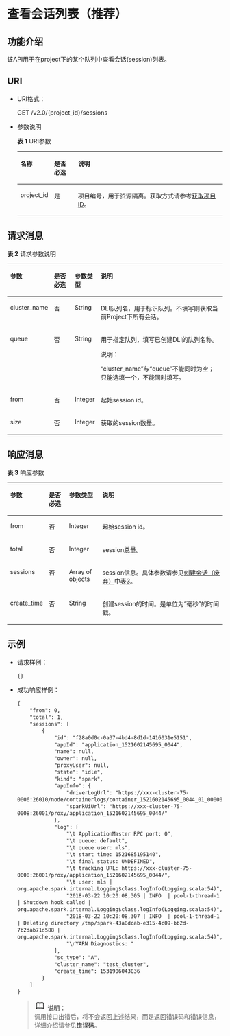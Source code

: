 # 查看会话列表（推荐）<a name="dli_02_0198"></a>

## 功能介绍<a name="zh-cn_topic_0103343293_zh-cn_topic_0102902515_s1f0e4fd3d502405199f36f78e68721aa"></a>

该API用于在project下的某个队列中查看会话\(session\)列表。

## URI<a name="zh-cn_topic_0103343293_zh-cn_topic_0102902515_s9e1b8ec5b57c422a942b19835da7d66e"></a>

-   URI格式：

    GET /v2.0/\{project\_id\}/sessions

-   参数说明

    **表 1**  URI参数

    <a name="zh-cn_topic_0103343293_zh-cn_topic_0102902515_zh-cn_topic_0069077803_table60779388"></a>
    <table><thead align="left"><tr id="zh-cn_topic_0103343293_zh-cn_topic_0102902515_zh-cn_topic_0069077803_row61411666"><th class="cellrowborder" valign="top" width="13%" id="mcps1.2.4.1.1"><p id="zh-cn_topic_0103343293_zh-cn_topic_0102902515_a420a62a594f9410eaea229ffc8037a61"><a name="zh-cn_topic_0103343293_zh-cn_topic_0102902515_a420a62a594f9410eaea229ffc8037a61"></a><a name="zh-cn_topic_0103343293_zh-cn_topic_0102902515_a420a62a594f9410eaea229ffc8037a61"></a>名称</p>
    </th>
    <th class="cellrowborder" valign="top" width="11.88%" id="mcps1.2.4.1.2"><p id="zh-cn_topic_0103343293_zh-cn_topic_0102902515_zh-cn_topic_0069077803_p873025824211"><a name="zh-cn_topic_0103343293_zh-cn_topic_0102902515_zh-cn_topic_0069077803_p873025824211"></a><a name="zh-cn_topic_0103343293_zh-cn_topic_0102902515_zh-cn_topic_0069077803_p873025824211"></a>是否必选</p>
    </th>
    <th class="cellrowborder" valign="top" width="75.12%" id="mcps1.2.4.1.3"><p id="zh-cn_topic_0103343293_zh-cn_topic_0102902515_a692d3cd97b464aed90ba6d841900a4a5"><a name="zh-cn_topic_0103343293_zh-cn_topic_0102902515_a692d3cd97b464aed90ba6d841900a4a5"></a><a name="zh-cn_topic_0103343293_zh-cn_topic_0102902515_a692d3cd97b464aed90ba6d841900a4a5"></a>说明</p>
    </th>
    </tr>
    </thead>
    <tbody><tr id="zh-cn_topic_0103343293_zh-cn_topic_0102902515_zh-cn_topic_0069077803_row48589216"><td class="cellrowborder" valign="top" width="13%" headers="mcps1.2.4.1.1 "><p id="zh-cn_topic_0103343293_zh-cn_topic_0102902515_zh-cn_topic_0069077803_p43412436"><a name="zh-cn_topic_0103343293_zh-cn_topic_0102902515_zh-cn_topic_0069077803_p43412436"></a><a name="zh-cn_topic_0103343293_zh-cn_topic_0102902515_zh-cn_topic_0069077803_p43412436"></a>project_id</p>
    </td>
    <td class="cellrowborder" valign="top" width="11.88%" headers="mcps1.2.4.1.2 "><p id="zh-cn_topic_0103343293_zh-cn_topic_0102902515_zh-cn_topic_0069077803_p26746391"><a name="zh-cn_topic_0103343293_zh-cn_topic_0102902515_zh-cn_topic_0069077803_p26746391"></a><a name="zh-cn_topic_0103343293_zh-cn_topic_0102902515_zh-cn_topic_0069077803_p26746391"></a>是</p>
    </td>
    <td class="cellrowborder" valign="top" width="75.12%" headers="mcps1.2.4.1.3 "><p id="p1310472724012"><a name="p1310472724012"></a><a name="p1310472724012"></a>项目编号，用于资源隔离。获取方式请参考<a href="获取项目ID.md">获取项目ID</a>。</p>
    </td>
    </tr>
    </tbody>
    </table>


## 请求消息<a name="zh-cn_topic_0103343293_zh-cn_topic_0102902515_section20458182103"></a>

**表 2**  请求参数说明

<a name="zh-cn_topic_0103343293_zh-cn_topic_0102902515_table1944164663513"></a>
<table><thead align="left"><tr id="zh-cn_topic_0103343293_zh-cn_topic_0102902515_row29441446113518"><th class="cellrowborder" valign="top" width="15.02%" id="mcps1.2.5.1.1"><p id="zh-cn_topic_0103343293_zh-cn_topic_0102902515_p1935161415364"><a name="zh-cn_topic_0103343293_zh-cn_topic_0102902515_p1935161415364"></a><a name="zh-cn_topic_0103343293_zh-cn_topic_0102902515_p1935161415364"></a>参数</p>
</th>
<th class="cellrowborder" valign="top" width="10.67%" id="mcps1.2.5.1.2"><p id="zh-cn_topic_0103343293_zh-cn_topic_0102902515_p1036131419366"><a name="zh-cn_topic_0103343293_zh-cn_topic_0102902515_p1036131419366"></a><a name="zh-cn_topic_0103343293_zh-cn_topic_0102902515_p1036131419366"></a>是否必选</p>
</th>
<th class="cellrowborder" valign="top" width="11.58%" id="mcps1.2.5.1.3"><p id="zh-cn_topic_0103343293_zh-cn_topic_0102902515_p17381114123617"><a name="zh-cn_topic_0103343293_zh-cn_topic_0102902515_p17381114123617"></a><a name="zh-cn_topic_0103343293_zh-cn_topic_0102902515_p17381114123617"></a>参数类型</p>
</th>
<th class="cellrowborder" valign="top" width="62.73%" id="mcps1.2.5.1.4"><p id="zh-cn_topic_0103343293_zh-cn_topic_0102902515_p1340121413614"><a name="zh-cn_topic_0103343293_zh-cn_topic_0102902515_p1340121413614"></a><a name="zh-cn_topic_0103343293_zh-cn_topic_0102902515_p1340121413614"></a>说明</p>
</th>
</tr>
</thead>
<tbody><tr id="zh-cn_topic_0103343293_zh-cn_topic_0102902515_row1294414611353"><td class="cellrowborder" valign="top" width="15.02%" headers="mcps1.2.5.1.1 "><p id="zh-cn_topic_0103343292_zh-cn_topic_0102902454_p171410613012"><a name="zh-cn_topic_0103343292_zh-cn_topic_0102902454_p171410613012"></a><a name="zh-cn_topic_0103343292_zh-cn_topic_0102902454_p171410613012"></a>cluster_name</p>
</td>
<td class="cellrowborder" valign="top" width="10.67%" headers="mcps1.2.5.1.2 "><p id="zh-cn_topic_0103343292_zh-cn_topic_0102902454_p717261002"><a name="zh-cn_topic_0103343292_zh-cn_topic_0102902454_p717261002"></a><a name="zh-cn_topic_0103343292_zh-cn_topic_0102902454_p717261002"></a>否</p>
</td>
<td class="cellrowborder" valign="top" width="11.58%" headers="mcps1.2.5.1.3 "><p id="zh-cn_topic_0103343292_zh-cn_topic_0102902454_p191816209"><a name="zh-cn_topic_0103343292_zh-cn_topic_0102902454_p191816209"></a><a name="zh-cn_topic_0103343292_zh-cn_topic_0102902454_p191816209"></a>String</p>
</td>
<td class="cellrowborder" valign="top" width="62.73%" headers="mcps1.2.5.1.4 "><p id="zh-cn_topic_0103343292_zh-cn_topic_0102902454_p41911613013"><a name="zh-cn_topic_0103343292_zh-cn_topic_0102902454_p41911613013"></a><a name="zh-cn_topic_0103343292_zh-cn_topic_0102902454_p41911613013"></a>DLI队列名，用于标识队列。不填写则获取当前Project下所有会话。</p>
</td>
</tr>
<tr id="row9408114119102"><td class="cellrowborder" valign="top" width="15.02%" headers="mcps1.2.5.1.1 "><p id="p1912215331617"><a name="p1912215331617"></a><a name="p1912215331617"></a>queue</p>
</td>
<td class="cellrowborder" valign="top" width="10.67%" headers="mcps1.2.5.1.2 "><p id="p1122433868"><a name="p1122433868"></a><a name="p1122433868"></a>否</p>
</td>
<td class="cellrowborder" valign="top" width="11.58%" headers="mcps1.2.5.1.3 "><p id="p13122113310615"><a name="p13122113310615"></a><a name="p13122113310615"></a>String</p>
</td>
<td class="cellrowborder" valign="top" width="62.73%" headers="mcps1.2.5.1.4 "><p id="p1384517391066"><a name="p1384517391066"></a><a name="p1384517391066"></a>用于指定队列，填写已创建DLI的队列名称。</p>
<div class="note" id="note78017496611"><a name="note78017496611"></a><a name="note78017496611"></a><span class="notetitle"> 说明： </span><div class="notebody"><p id="p159113491469"><a name="p159113491469"></a><a name="p159113491469"></a><span class="parmname" id="parmname205664111679"><a name="parmname205664111679"></a><a name="parmname205664111679"></a>“cluster_name”</span>与<span class="parmname" id="parmname29531318575"><a name="parmname29531318575"></a><a name="parmname29531318575"></a>“queue”</span>不能同时为空；只能选填一个，不能同时填写。</p>
</div></div>
</td>
</tr>
<tr id="zh-cn_topic_0103343293_zh-cn_topic_0102902515_row1594574623516"><td class="cellrowborder" valign="top" width="15.02%" headers="mcps1.2.5.1.1 "><p id="zh-cn_topic_0103343293_zh-cn_topic_0102902515_p1999213104360"><a name="zh-cn_topic_0103343293_zh-cn_topic_0102902515_p1999213104360"></a><a name="zh-cn_topic_0103343293_zh-cn_topic_0102902515_p1999213104360"></a>from</p>
</td>
<td class="cellrowborder" valign="top" width="10.67%" headers="mcps1.2.5.1.2 "><p id="zh-cn_topic_0103343293_zh-cn_topic_0102902515_p499331014362"><a name="zh-cn_topic_0103343293_zh-cn_topic_0102902515_p499331014362"></a><a name="zh-cn_topic_0103343293_zh-cn_topic_0102902515_p499331014362"></a>否</p>
</td>
<td class="cellrowborder" valign="top" width="11.58%" headers="mcps1.2.5.1.3 "><p id="zh-cn_topic_0103343293_zh-cn_topic_0102902515_p1899581017369"><a name="zh-cn_topic_0103343293_zh-cn_topic_0102902515_p1899581017369"></a><a name="zh-cn_topic_0103343293_zh-cn_topic_0102902515_p1899581017369"></a>Integer</p>
</td>
<td class="cellrowborder" valign="top" width="62.73%" headers="mcps1.2.5.1.4 "><p id="zh-cn_topic_0103343293_zh-cn_topic_0102902515_p499641023616"><a name="zh-cn_topic_0103343293_zh-cn_topic_0102902515_p499641023616"></a><a name="zh-cn_topic_0103343293_zh-cn_topic_0102902515_p499641023616"></a>起始session id。</p>
</td>
</tr>
<tr id="zh-cn_topic_0103343293_row10922133816354"><td class="cellrowborder" valign="top" width="15.02%" headers="mcps1.2.5.1.1 "><p id="zh-cn_topic_0103343293_zh-cn_topic_0102902515_p139971610153618"><a name="zh-cn_topic_0103343293_zh-cn_topic_0102902515_p139971610153618"></a><a name="zh-cn_topic_0103343293_zh-cn_topic_0102902515_p139971610153618"></a>size</p>
</td>
<td class="cellrowborder" valign="top" width="10.67%" headers="mcps1.2.5.1.2 "><p id="zh-cn_topic_0103343293_zh-cn_topic_0102902515_p5998710153618"><a name="zh-cn_topic_0103343293_zh-cn_topic_0102902515_p5998710153618"></a><a name="zh-cn_topic_0103343293_zh-cn_topic_0102902515_p5998710153618"></a>否</p>
</td>
<td class="cellrowborder" valign="top" width="11.58%" headers="mcps1.2.5.1.3 "><p id="zh-cn_topic_0103343293_zh-cn_topic_0102902515_p299912104368"><a name="zh-cn_topic_0103343293_zh-cn_topic_0102902515_p299912104368"></a><a name="zh-cn_topic_0103343293_zh-cn_topic_0102902515_p299912104368"></a>Integer</p>
</td>
<td class="cellrowborder" valign="top" width="62.73%" headers="mcps1.2.5.1.4 "><p id="zh-cn_topic_0103343293_p1892353820354"><a name="zh-cn_topic_0103343293_p1892353820354"></a><a name="zh-cn_topic_0103343293_p1892353820354"></a>获取的session数量。</p>
</td>
</tr>
</tbody>
</table>

## 响应消息<a name="zh-cn_topic_0103343293_zh-cn_topic_0102902515_sd1ecb66580054b2ea403be8b2272a2c7"></a>

**表 3**  响应参数

<a name="zh-cn_topic_0103343293_zh-cn_topic_0102902515_zh-cn_topic_0069077927_table56638444"></a>
<table><thead align="left"><tr id="zh-cn_topic_0103343293_zh-cn_topic_0102902515_zh-cn_topic_0069077927_row48911609"><th class="cellrowborder" valign="top" width="11.868813118688132%" id="mcps1.2.5.1.1"><p id="zh-cn_topic_0103343293_zh-cn_topic_0102902515_ae076f6b3f1bf463b9cc087fc566253d5"><a name="zh-cn_topic_0103343293_zh-cn_topic_0102902515_ae076f6b3f1bf463b9cc087fc566253d5"></a><a name="zh-cn_topic_0103343293_zh-cn_topic_0102902515_ae076f6b3f1bf463b9cc087fc566253d5"></a>参数</p>
</th>
<th class="cellrowborder" valign="top" width="9.779022097790222%" id="mcps1.2.5.1.2"><p id="p62411024114613"><a name="p62411024114613"></a><a name="p62411024114613"></a>是否必选</p>
</th>
<th class="cellrowborder" valign="top" width="15.828417158284172%" id="mcps1.2.5.1.3"><p id="zh-cn_topic_0103343293_zh-cn_topic_0102902515_a59685f4525af4d82a623288ff8ccb0f4"><a name="zh-cn_topic_0103343293_zh-cn_topic_0102902515_a59685f4525af4d82a623288ff8ccb0f4"></a><a name="zh-cn_topic_0103343293_zh-cn_topic_0102902515_a59685f4525af4d82a623288ff8ccb0f4"></a>参数类型</p>
</th>
<th class="cellrowborder" valign="top" width="62.52374762523747%" id="mcps1.2.5.1.4"><p id="zh-cn_topic_0103343293_zh-cn_topic_0102902515_zh-cn_topic_0069077927_p632718127368"><a name="zh-cn_topic_0103343293_zh-cn_topic_0102902515_zh-cn_topic_0069077927_p632718127368"></a><a name="zh-cn_topic_0103343293_zh-cn_topic_0102902515_zh-cn_topic_0069077927_p632718127368"></a>说明</p>
</th>
</tr>
</thead>
<tbody><tr id="zh-cn_topic_0103343293_zh-cn_topic_0102902515_row1458133461718"><td class="cellrowborder" valign="top" width="11.868813118688132%" headers="mcps1.2.5.1.1 "><p id="zh-cn_topic_0103343293_zh-cn_topic_0102902515_p69301123155916"><a name="zh-cn_topic_0103343293_zh-cn_topic_0102902515_p69301123155916"></a><a name="zh-cn_topic_0103343293_zh-cn_topic_0102902515_p69301123155916"></a>from</p>
</td>
<td class="cellrowborder" valign="top" width="9.779022097790222%" headers="mcps1.2.5.1.2 "><p id="p14241102418461"><a name="p14241102418461"></a><a name="p14241102418461"></a>否</p>
</td>
<td class="cellrowborder" valign="top" width="15.828417158284172%" headers="mcps1.2.5.1.3 "><p id="zh-cn_topic_0103343293_zh-cn_topic_0102902515_p19930923115913"><a name="zh-cn_topic_0103343293_zh-cn_topic_0102902515_p19930923115913"></a><a name="zh-cn_topic_0103343293_zh-cn_topic_0102902515_p19930923115913"></a>Integer</p>
</td>
<td class="cellrowborder" valign="top" width="62.52374762523747%" headers="mcps1.2.5.1.4 "><p id="zh-cn_topic_0103343293_zh-cn_topic_0102902515_p393072325914"><a name="zh-cn_topic_0103343293_zh-cn_topic_0102902515_p393072325914"></a><a name="zh-cn_topic_0103343293_zh-cn_topic_0102902515_p393072325914"></a>起始session id。</p>
</td>
</tr>
<tr id="zh-cn_topic_0103343293_zh-cn_topic_0102902515_row4581334141719"><td class="cellrowborder" valign="top" width="11.868813118688132%" headers="mcps1.2.5.1.1 "><p id="zh-cn_topic_0103343293_zh-cn_topic_0102902515_p1593092325913"><a name="zh-cn_topic_0103343293_zh-cn_topic_0102902515_p1593092325913"></a><a name="zh-cn_topic_0103343293_zh-cn_topic_0102902515_p1593092325913"></a>total</p>
</td>
<td class="cellrowborder" valign="top" width="9.779022097790222%" headers="mcps1.2.5.1.2 "><p id="p1224113247469"><a name="p1224113247469"></a><a name="p1224113247469"></a>否</p>
</td>
<td class="cellrowborder" valign="top" width="15.828417158284172%" headers="mcps1.2.5.1.3 "><p id="zh-cn_topic_0103343293_zh-cn_topic_0102902515_p29309237596"><a name="zh-cn_topic_0103343293_zh-cn_topic_0102902515_p29309237596"></a><a name="zh-cn_topic_0103343293_zh-cn_topic_0102902515_p29309237596"></a>Integer</p>
</td>
<td class="cellrowborder" valign="top" width="62.52374762523747%" headers="mcps1.2.5.1.4 "><p id="zh-cn_topic_0103343293_zh-cn_topic_0102902515_p5930112325910"><a name="zh-cn_topic_0103343293_zh-cn_topic_0102902515_p5930112325910"></a><a name="zh-cn_topic_0103343293_zh-cn_topic_0102902515_p5930112325910"></a>session总量。</p>
</td>
</tr>
<tr id="zh-cn_topic_0103343293_zh-cn_topic_0102902515_row16580134101712"><td class="cellrowborder" valign="top" width="11.868813118688132%" headers="mcps1.2.5.1.1 "><p id="zh-cn_topic_0103343293_zh-cn_topic_0102902515_p179306236592"><a name="zh-cn_topic_0103343293_zh-cn_topic_0102902515_p179306236592"></a><a name="zh-cn_topic_0103343293_zh-cn_topic_0102902515_p179306236592"></a>sessions</p>
</td>
<td class="cellrowborder" valign="top" width="9.779022097790222%" headers="mcps1.2.5.1.2 "><p id="p1424162444612"><a name="p1424162444612"></a><a name="p1424162444612"></a>否</p>
</td>
<td class="cellrowborder" valign="top" width="15.828417158284172%" headers="mcps1.2.5.1.3 "><p id="zh-cn_topic_0103343293_zh-cn_topic_0102902515_p19930122365915"><a name="zh-cn_topic_0103343293_zh-cn_topic_0102902515_p19930122365915"></a><a name="zh-cn_topic_0103343293_zh-cn_topic_0102902515_p19930122365915"></a>Array of objects</p>
</td>
<td class="cellrowborder" valign="top" width="62.52374762523747%" headers="mcps1.2.5.1.4 "><p id="zh-cn_topic_0103343293_zh-cn_topic_0102902515_p15930523175917"><a name="zh-cn_topic_0103343293_zh-cn_topic_0102902515_p15930523175917"></a><a name="zh-cn_topic_0103343293_zh-cn_topic_0102902515_p15930523175917"></a>session信息。具体参数请参见<a href="创建会话（废弃）.md">创建会话（废弃）</a>中<a href="创建会话（废弃）.md#zh-cn_topic_0103343292_zh-cn_topic_0102902454_zh-cn_topic_0069077927_table56638444">表3</a>。</p>
</td>
</tr>
<tr id="row9358172216246"><td class="cellrowborder" valign="top" width="11.868813118688132%" headers="mcps1.2.5.1.1 "><p id="p8285169152120"><a name="p8285169152120"></a><a name="p8285169152120"></a>create_time</p>
</td>
<td class="cellrowborder" valign="top" width="9.779022097790222%" headers="mcps1.2.5.1.2 "><p id="p1924112413462"><a name="p1924112413462"></a><a name="p1924112413462"></a>否</p>
</td>
<td class="cellrowborder" valign="top" width="15.828417158284172%" headers="mcps1.2.5.1.3 "><p id="p1117213911242"><a name="p1117213911242"></a><a name="p1117213911242"></a>String</p>
</td>
<td class="cellrowborder" valign="top" width="62.52374762523747%" headers="mcps1.2.5.1.4 "><p id="p122858914214"><a name="p122858914214"></a><a name="p122858914214"></a>创建session的时间。是单位为“毫秒”的时间戳。</p>
</td>
</tr>
</tbody>
</table>

## 示例<a name="zh-cn_topic_0103343293_zh-cn_topic_0102902515_section17446171164041"></a>

-   请求样例：

    ```
    {}
    ```

-   成功响应样例：

    ```
    {
        "from": 0,
        "total": 1,
        "sessions": [
            {
                "id": "f28a0d0c-0a37-4bd4-8d1d-1416031e5151",
                "appId": "application_1521602145695_0044",
                "name": null,
                "owner": null,
                "proxyUser": null,
                "state": "idle",
                "kind": "spark",
                "appInfo": {
                    "driverLogUrl": "https://xxx-cluster-75-0006:26010/node/containerlogs/container_1521602145695_0044_01_000001/mls",
                    "sparkUiUrl": "https://xxx-cluster-75-0008:26001/proxy/application_1521602145695_0044/"
                },
                "log": [
                    "\t ApplicationMaster RPC port: 0",
                    "\t queue: default",
                    "\t queue user: mls",
                    "\t start time: 1521685195140",
                    "\t final status: UNDEFINED",
                    "\t tracking URL: https://xxx-cluster-75-0008:26001/proxy/application_1521602145695_0044/",
                    "\t user: mls | org.apache.spark.internal.Logging$class.logInfo(Logging.scala:54)",
                    "2018-03-22 10:20:08,305 | INFO  | pool-1-thread-1 | Shutdown hook called | org.apache.spark.internal.Logging$class.logInfo(Logging.scala:54)",
                    "2018-03-22 10:20:08,307 | INFO  | pool-1-thread-1 | Deleting directory /tmp/spark-43a8dcab-e315-4c09-bb2d-7b2dab71d588 | org.apache.spark.internal.Logging$class.logInfo(Logging.scala:54)",
                    "\nYARN Diagnostics: "
                ],
                "sc_type": "A",
                "cluster_name": "test_cluster",
                "create_time": 1531906043036
            }
        ]
    }
    ```

    >![](public_sys-resources/icon-note.gif) **说明：**   
    >调用接口出错后，将不会返回上述结果，而是返回错误码和错误信息，详细介绍请参见[错误码](错误码.md)。  


